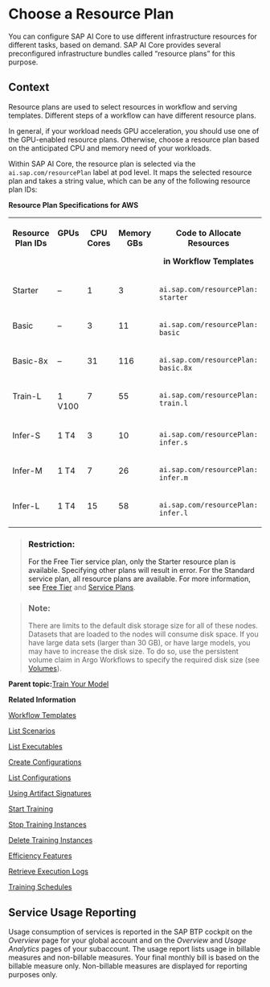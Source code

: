<!-- loio57f4f19d9b3b46208ee1d72017d0eab6 -->

# Choose a Resource Plan

You can configure SAP AI Core to use different infrastructure resources for different tasks, based on demand. SAP AI Core provides several preconfigured infrastructure bundles called “resource plans” for this purpose.



<a name="loio57f4f19d9b3b46208ee1d72017d0eab6__context_q1p_fpm_zqb"/>

## Context

Resource plans are used to select resources in workflow and serving templates. Different steps of a workflow can have different resource plans.

In general, if your workload needs GPU acceleration, you should use one of the GPU-enabled resource plans. Otherwise, choose a resource plan based on the anticipated CPU and memory need of your workloads.

Within SAP AI Core, the resource plan is selected via the `ai.sap.com/resourcePlan` label at pod level. It maps the selected resource plan and takes a string value, which can be any of the following resource plan IDs:

**Resource Plan Specifications for AWS**


<table>
<tr>
<th valign="top">

Resource Plan IDs

</th>
<th valign="top">

GPUs

</th>
<th valign="top">

CPU Cores

</th>
<th valign="top">

Memory GBs

</th>
<th valign="top">

Code to Allocate Resources

in Workflow Templates

</th>
</tr>
<tr>
<td valign="top">

Starter

</td>
<td valign="top">

–

</td>
<td valign="top">

1

</td>
<td valign="top">

3

</td>
<td valign="top">

`ai.sap.com/resourcePlan: starter`

</td>
</tr>
<tr>
<td valign="top">

Basic

</td>
<td valign="top">

–

</td>
<td valign="top">

3

</td>
<td valign="top">

11

</td>
<td valign="top">

`ai.sap.com/resourcePlan: basic`

</td>
</tr>
<tr>
<td valign="top">

Basic-8x

</td>
<td valign="top">

–

</td>
<td valign="top">

31

</td>
<td valign="top">

116

</td>
<td valign="top">

`ai.sap.com/resourcePlan: basic.8x`

</td>
</tr>
<tr>
<td valign="top">

Train-L

</td>
<td valign="top">

1 V100

</td>
<td valign="top">

7

</td>
<td valign="top">

55

</td>
<td valign="top">

`ai.sap.com/resourcePlan: train.l`

</td>
</tr>
<tr>
<td valign="top">

Infer-S

</td>
<td valign="top">

1 T4

</td>
<td valign="top">

3

</td>
<td valign="top">

10

</td>
<td valign="top">

`ai.sap.com/resourcePlan: infer.s`

</td>
</tr>
<tr>
<td valign="top">

Infer-M

</td>
<td valign="top">

1 T4

</td>
<td valign="top">

7

</td>
<td valign="top">

26

</td>
<td valign="top">

`ai.sap.com/resourcePlan: infer.m`

</td>
</tr>
<tr>
<td valign="top">

Infer-L

</td>
<td valign="top">

1 T4

</td>
<td valign="top">

15

</td>
<td valign="top">

58

</td>
<td valign="top">

`ai.sap.com/resourcePlan: infer.l`

</td>
</tr>
</table>

> ### Restriction:  
> For the Free Tier service plan, only the Starter resource plan is available. Specifying other plans will result in error. For the Standard service plan, all resource plans are available. For more information, see [Free Tier](free-tier-4533adc.md) and [Service Plans](service-plans-c7244c6.md).

> ### Note:  
> There are limits to the default disk storage size for all of these nodes. Datasets that are loaded to the nodes will consume disk space. If you have large data sets \(larger than 30 GB\), or have large models, you may have to increase the disk size. To do so, use the persistent volume claim in Argo Workflows to specify the required disk size \(see [Volumes](https://argoproj.github.io/argo-workflows/walk-through/volumes/)\).

**Parent topic:**[Train Your Model](train-your-model-a9ceb06.md "You execute a training workflow to train your AI learning model.")

**Related Information**  


[Workflow Templates](workflow-templates-83523ab.md "Here, you'll find a basic workflow example template. Feel free to adjust it to suit your workflow needs.")

[List Scenarios](list-scenarios-deedde5.md "")

[List Executables](list-executables-80895a4.md "")

[Create Configurations](create-configurations-884ae34.md "")

[List Configurations](list-configurations-8074b2a.md "")

[Using Artifact Signatures](using-artifact-signatures-2f02a1d.md "Artifact signatures in the form of a hash can be added to output artifacts from executions.")

[Start Training](start-training-54b44e4.md "")

[Stop Training Instances](stop-training-instances-3d85344.md "")

[Delete Training Instances](delete-training-instances-612ce17.md "")

[Efficiency Features](efficiency-features-4cb76f7.md "Discover features of the SAP AI Core runtime that improve efficiency and help manage resource consumption.")

[Retrieve Execution Logs](retrieve-execution-logs-fbc55d3.md "accessed in the deployment and execution logs.")

[Training Schedules](training-schedules-2b702f8.md "")

<a name="loiocf3a9a5bb3f1476caf3099281da96a67"/>

<!-- loiocf3a9a5bb3f1476caf3099281da96a67 -->

## Service Usage Reporting

Usage consumption of services is reported in the SAP BTP cockpit on the *Overview* page for your global account and on the *Overview* and *Usage Analytics* pages of your subaccount. The usage report lists usage in billable measures and non-billable measures. Your final monthly bill is based on the billable measure only. Non-billable measures are displayed for reporting purposes only.

